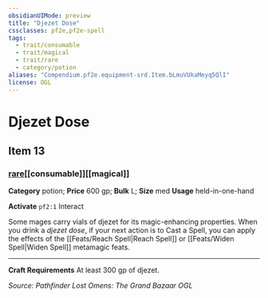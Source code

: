 ```yaml
---
obsidianUIMode: preview
title: "Djezet Dose"
cssclasses: pf2e,pf2e-spell
tags:
  - trait/consumable
  - trait/magical
  - trait/rare
  - category/potion
aliases: "Compendium.pf2e.equipment-srd.Item.bLmuVUkaMeyq5QlI"
license: OGL
---
```

# Djezet Dose
## Item 13
### [rare](rare "Rare Rarity Trait")[[consumable]][[magical]]

**Category** potion; 
**Price** 600 gp; 
**Bulk** L; **Size** med
**Usage** held-in-one-hand

**Activate** `pf2:1` Interact

Some mages carry vials of djezet for its magic-enhancing properties. When you drink a _djezet dose_, if your next action is to Cast a Spell, you can apply the effects of the [[Feats/Reach Spell|Reach Spell]] or [[Feats/Widen Spell|Widen Spell]] metamagic feats.

* * *

**Craft Requirements** At least 300 gp of djezet.

*Source: Pathfinder Lost Omens: The Grand Bazaar*
*OGL*